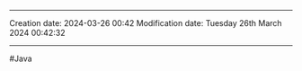 

----
Creation date: 2024-03-26 00:42
Modification date: Tuesday 26th March 2024 00:42:32

----

#Java  

